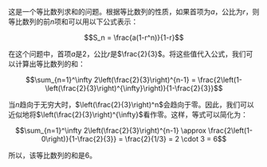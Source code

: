 这是一个等比数列求和的问题。根据等比数列的性质，如果首项为$a$，公比为$r$，则等比数列的前$n$项和可以用以下公式表示：

$$S_n = \frac{a(1-r^n)}{1-r}$$

在这个问题中，首项$a$是2，公比$r$是$\frac{2}{3}$。将这些值代入公式，我们可以计算出等比数列的和：

$$\sum_{n=1}^\infty 2\left(\frac{2}{3}\right)^{n-1} = \frac{2\left(1-\left(\frac{2}{3}\right)^{\infty}\right)}{1-\frac{2}{3}}$$

当$n$趋向于无穷大时，$\left(\frac{2}{3}\right)^n$会趋向于零。因此，我们可以近似地将$\left(\frac{2}{3}\right)^{\infty}$看作零。这样，等式可以简化为：

$$\sum_{n=1}^\infty 2\left(\frac{2}{3}\right)^{n-1} \approx \frac{2\left(1-0\right)}{1-\frac{2}{3}} = \frac{2}{1/3} = 2 \cdot 3 = 6$$

所以，该等比数列的和是6。